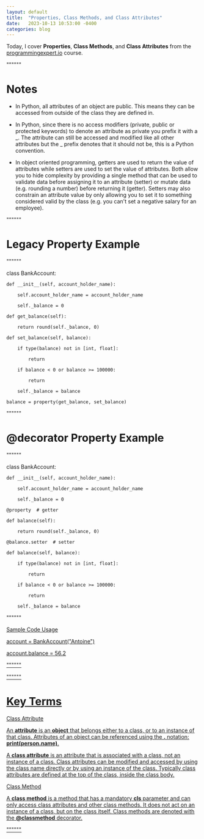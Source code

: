```yaml
---
layout: default
title:  "Properties, Class Methods, and Class Attributes"
date:   2023-10-13 10:53:00 -0400
categories: blog
---
```


Today, I cover __Properties__, __Class Methods__, and __Class Attributes__ from the [programmingexpert.io][course-site] course.

""""""

# Notes

- In Python, all attributes of an object are public. This means they can be accessed from outside of the class they are defined in.

- In Python, since there is no access modifiers (private, public or protected keywords) to denote an attribute as private you prefix it with a _. The attribute can still be accessed and modified like all other attributes but the _ prefix denotes that it should not be, this is a Python convention.

- In object oriented programming, getters are used to return the value of attributes while setters are used to set the value of attributes. Both allow you to hide complexity by providing a single method that can be used to validate data before assigning it to an attribute (setter) or mutate data (e.g. rounding a number) before returning it (getter). Setters may also constrain an attribute value by only allowing you to set it to something considered valid by the class (e.g. you can't set a negative salary for an employee).

""""""

# Legacy Property Example

""""""

class BankAccount:

    def __init__(self, account_holder_name):

        self.account_holder_name = account_holder_name

        self._balance = 0

    def get_balance(self):

        return round(self._balance, 0)

    def set_balance(self, balance):

        if type(balance) not in [int, float]:

            return

        if balance < 0 or balance >= 100000:

            return
      
        self._balance = balance

    balance = property(get_balance, set_balance)

""""""

# @decorator Property Example

""""""

class BankAccount:

    def __init__(self, account_holder_name):

        self.account_holder_name = account_holder_name

        self._balance = 0

    @property  # getter

    def balance(self):

        return round(self._balance, 0)

    @balance.setter  # setter

    def balance(self, balance):

        if type(balance) not in [int, float]:

            return

        if balance < 0 or balance >= 100000:

            return
      
        self._balance = balance

""""""

<u>Sample Code Usage<u>

account = BankAccount("Antoine")

account.balance = 56.2

""""""

""""""

# Key Terms

<u>Class Attribute<u>

An __attribute__ is an __object__ that belongs either to a class, or to an instance of that class. Attributes of an object can be referenced using the __.__ notation:  __print(person.name)__.

A __class attribute__ is an attribute that is associated with a class, not an instance of a class. Class attributes can be modified and accessed by using the class name directly or by using an instance of the class. Typically class attributes are defined at the top of the class, inside the class body.

<u>Class Method<u>

A __class method__ is a method that has a mandatory __cls__ parameter and can only access class attributes and other class methods. It does not act on an instance of a class, but on the class itself. Class methods are denoted with the __@classmethod__ decorator.

""""""

[course-site]: https://www.programmingexpert.io/index